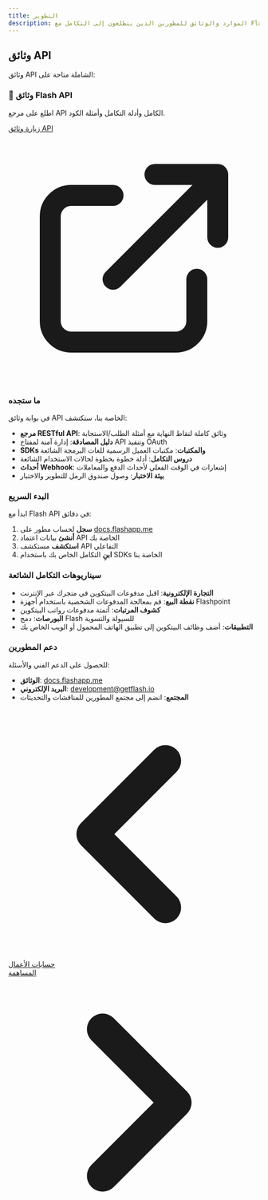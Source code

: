 ```yaml
---
title: التطوير
description: الموارد والوثائق للمطورين الذين يتطلعون إلى التكامل مع Flash
---
```


## وثائق API

وثائق API الشاملة متاحة على:

<div class="bg-flash-accent/10 border border-flash-accent/20 rounded-lg p-6 mb-8">
    <h3 class="text-lg font-semibold mb-2">🚀 وثائق Flash API</h3>
    <p class="mb-4">اطلع على مرجع API الكامل وأدلة التكامل وأمثلة الكود.</p>
    <a href="https://docs.flashapp.me" target="_blank" rel="noopener noreferrer" class="inline-flex items-center bg-flash-accent hover:bg-flash-accent/90 text-white font-medium py-2 px-6 rounded-md transition-colors">
        زيارة وثائق API
        <svg xmlns="http://www.w3.org/2000/svg" class="h-5 w-5 ml-2" fill="none" viewBox="0 0 24 24" stroke="currentColor">
            <path stroke-linecap="round" stroke-linejoin="round" stroke-width="2" d="M10 6H6a2 2 0 00-2 2v10a2 2 0 002 2h10a2 2 0 002-2v-4M14 4h6m0 0v6m0-6L10 14" />
        </svg>
    </a>
</div>

### ما ستجده

في بوابة وثائق API الخاصة بنا، ستكتشف:

- **مرجع RESTful API**: وثائق كاملة لنقاط النهاية مع أمثلة الطلب/الاستجابة
- **دليل المصادقة**: إدارة آمنة لمفتاح API وتنفيذ OAuth
- **SDKs والمكتبات**: مكتبات العميل الرسمية للغات البرمجة الشائعة
- **دروس التكامل**: أدلة خطوة بخطوة لحالات الاستخدام الشائعة
- **أحداث Webhook**: إشعارات في الوقت الفعلي لأحداث الدفع والمعاملات
- **بيئة الاختبار**: وصول صندوق الرمل للتطوير والاختبار

### البدء السريع

ابدأ مع Flash API في دقائق:

1. **سجل** لحساب مطور على [docs.flashapp.me](https://docs.flashapp.me)
2. **أنشئ** بيانات اعتماد API الخاصة بك
3. **استكشف** مستكشف API التفاعلي
4. **ابنِ** التكامل الخاص بك باستخدام SDKs الخاصة بنا

### سيناريوهات التكامل الشائعة

- **التجارة الإلكترونية**: اقبل مدفوعات البيتكوين في متجرك عبر الإنترنت
- **نقطة البيع**: قم بمعالجة المدفوعات الشخصية باستخدام أجهزة Flashpoint
- **كشوف المرتبات**: أتمتة مدفوعات رواتب البيتكوين
- **البورصات**: دمج Flash للسيولة والتسوية
- **التطبيقات**: أضف وظائف البيتكوين إلى تطبيق الهاتف المحمول أو الويب الخاص بك

### دعم المطورين

للحصول على الدعم الفني والأسئلة:

- **الوثائق**: [docs.flashapp.me](https://docs.flashapp.me)
- **البريد الإلكتروني**: [development@getflash.io](mailto:development@getflash.io)
- **المجتمع**: انضم إلى مجتمع المطورين للمناقشات والتحديثات

<!-- روابط التنقل -->
<div class="flex justify-between items-center mt-8 pt-4 border-t border-zinc-200 dark:border-zinc-700">
  <div class="w-1/3 text-left">
    <a href="business" class="inline-flex items-center bg-purple-600 hover:bg-purple-700 text-white rounded-md transition-colors px-4 py-2 text-sm font-medium shadow-sm hover:shadow-md">
      <svg xmlns="http://www.w3.org/2000/svg" class="h-6 w-6 mr-2" fill="none" viewBox="0 0 24 24" stroke="currentColor">
        <path stroke-linecap="round" stroke-linejoin="round" stroke-width="3" d="M15 19l-7-7 7-7" />
      </svg>
      حسابات الأعمال
    </a>
  </div>
  <div class="w-1/3 text-center">
    <!-- محتوى مركزي اختياري -->
  </div>
  <div class="w-1/3 text-right">
    <a href="contribute" class="inline-flex items-center bg-purple-600 hover:bg-purple-700 text-white rounded-md transition-colors px-4 py-2 text-sm font-medium shadow-sm hover:shadow-md">
      المساهمة
      <svg xmlns="http://www.w3.org/2000/svg" class="h-6 w-6 ml-2" fill="none" viewBox="0 0 24 24" stroke="currentColor">
        <path stroke-linecap="round" stroke-linejoin="round" stroke-width="3" d="M9 5l7 7-7 7" />
      </svg>
    </a>
  </div>
</div>